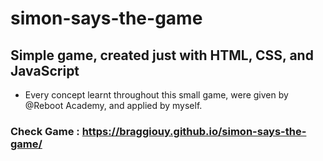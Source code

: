 # simon-says-the-game

## Simple game, created just with HTML, CSS, and JavaScript

- Every concept learnt throughout this small game, were given by @Reboot Academy, and applied by myself. 

### Check Game : https://braggiouy.github.io/simon-says-the-game/


